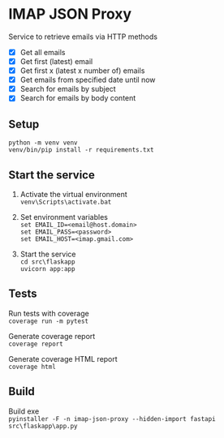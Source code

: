 # IMAP JSON Proxy

Service to retrieve emails via HTTP methods  

- [x] Get all emails  
- [x] Get first (latest) email  
- [x] Get first x (latest x number of) emails  
- [x] Get emails from specified date until now
- [x] Search for emails by subject  
- [x] Search for emails by body content  

## Setup
`python -m venv venv`  
`venv/bin/pip install -r requirements.txt`  

## Start the service

1. Activate the virtual environment  
`venv\Scripts\activate.bat`  
2. Set environment variables  
`set EMAIL_ID=<email@host.domain>`  
`set EMAIL_PASS=<password>`  
`set EMAIL_HOST=<imap.gmail.com>`  

3. Start the service  
`cd src\flaskapp`  
`uvicorn app:app`  


## Tests
Run tests with coverage  
`coverage run -m pytest`  

Generate coverage report  
`coverage report`  

Generate coverage HTML report  
`coverage html`

## Build
Build exe  
`pyinstaller -F -n imap-json-proxy --hidden-import fastapi src\flaskapp\app.py`  
